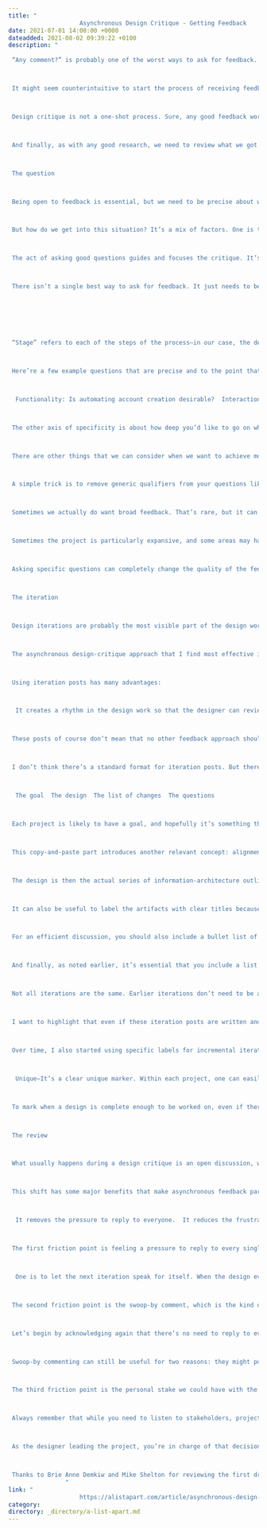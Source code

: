 ```yaml
---
title: "
					Asynchronous Design Critique - Getting Feedback				"
date: 2021-07-01 14:00:00 +0000
dateadded: 2021-08-02 09:39:22 +0100
description: "
					
 “Any comment?” is probably one of the worst ways to ask for feedback. It’s vague and open ended, and it doesn’t provide any indication of what we’re looking for. Getting good feedback starts earlier than we might expect: it starts with the request.&nbsp; 



 It might seem counterintuitive to start the process of receiving feedback with a question, but that makes sense if we realize that getting feedback can be thought of as a form of design research. In the same way that we wouldn’t do any research without the right questions to get the insights that we need, the best way to ask for feedback is also to craft sharp questions. 



 Design critique is not a one-shot process. Sure, any good feedback workflow continues until the project is finished, but this is particularly true for design because design work continues iteration after iteration, from a high level to the finest details. Each level needs its own set of questions. 



 And finally, as with any good research, we need to review what we got back, get to the core of its insights, and take action. Question, iteration, and review. Let’s look at each of those. 



 The question 



 Being open to feedback is essential, but we need to be precise about what we’re looking for. Just saying “Any comment?”, “What do you think?”, or “I’d love to get your opinion” at the end of a presentation—whether it’s in person, over video, or through a written post—is likely to get a number of varied opinions or, even worse, get everyone to follow the direction of the first person who speaks up. And then... we get frustrated because vague questions like those can turn a high-level flows review into people instead commenting on the borders of buttons. Which might be a hearty topic, so it might be hard at that point to redirect the team to the subject that you had wanted to focus on. 



 But how do we get into this situation? It’s a mix of factors. One is that we don’t usually consider asking as a part of the feedback process. Another is how natural it is to just leave the question implied, expecting the others to be on the same page. Another is that in nonprofessional discussions, there’s often no need to be that precise. In short, we tend to underestimate the importance of the questions, so we don’t work on improving them. 



 The act of asking good questions guides and focuses the critique. It’s also a form of consent: it makes it clear that you’re open to comments and what kind of comments you’d like to get. It puts people in the right mental state, especially in situations when they weren’t expecting to give feedback. 



 There isn’t a single best way to ask for feedback. It just needs to be specific, and specificity can take many shapes. A model for design critique that I’ve found particularly useful in my coaching is the one of stage versus depth. 







 “Stage” refers to each of the steps of the process—in our case, the design process. In progressing from user research to the final design, the kind of feedback evolves. But within a single step, one might still review whether some assumptions are correct and whether there’s been a proper translation of the amassed feedback into updated designs as the project has evolved. A starting point for potential questions could derive from the layers of user experience. What do you want to know: Project objectives? User needs? Functionality? Content? Interaction design? Information architecture? UI design? Navigation design? Visual design? Branding? 



 Here’re a few example questions that are precise and to the point that refer to different layers: 



  Functionality: Is automating account creation desirable?  Interaction design: Take a look through the updated flow and let me know whether you see any steps or error states that I might’ve missed.  Information architecture: We have two competing bits of information on this page. Is the structure effective in communicating them both?  UI design: What are your thoughts on the error counter at the top of the page that makes sure that you see the next error, even if the error is out of the viewport?&nbsp;  Navigation design: From research, we identified these second-level navigation items, but once you’re on the page, the list feels too long and hard to navigate. Are there any suggestions to address this?  Visual design: Are the sticky notifications in the bottom-right corner visible enough?  



 The other axis of specificity is about how deep you’d like to go on what’s being presented. For example, we might have introduced a new end-to-end flow, but there was a specific view that you found particularly challenging and you’d like a detailed review of that. This can be especially useful from one iteration to the next where it’s important to highlight the parts that have changed. 



 There are other things that we can consider when we want to achieve more specific—and more effective—questions. 



 A simple trick is to remove generic qualifiers from your questions like “good,” “well,” “nice,” “bad,” “okay,” and “cool.” For example, asking, “When the block opens and the buttons appear, is this interaction good?” might look specific, but you can spot the “good” qualifier, and convert it to an even better question: “When the block opens and the buttons appear, is it clear what the next action is?” 



 Sometimes we actually do want broad feedback. That’s rare, but it can happen. In that sense, you might still make it explicit that you’re looking for a wide range of opinions, whether at a high level or with details. Or maybe just say, “At first glance, what do you think?” so that it’s clear that what you’re asking is open ended but focused on someone’s impression after their first five seconds of looking at it. 



 Sometimes the project is particularly expansive, and some areas may have already been explored in detail. In these situations, it might be useful to explicitly say that some parts are already locked in and aren’t open to feedback. It’s not something that I’d recommend in general, but I’ve found it useful to avoid falling again into rabbit holes of the sort that might lead to further refinement but aren’t what’s most important right now. 



 Asking specific questions can completely change the quality of the feedback that you receive. People with less refined critique skills will now be able to offer more actionable feedback, and even expert designers will welcome the clarity and efficiency that comes from focusing only on what’s needed. It can save a lot of time and frustration. 



 The iteration 



 Design iterations are probably the most visible part of the design work, and they provide a natural checkpoint for feedback. Yet a lot of design tools with inline commenting tend to show changes as a single fluid stream in the same file, and those types of design tools make conversations disappear once they’re resolved, update shared UI components automatically, and compel designs to always show the latest version—unless these would-be helpful features were to be manually turned off. The implied goal that these design tools seem to have is to arrive at just one final copy with all discussions closed, probably because they inherited patterns from how written documents are collaboratively edited. That’s probably not the best way to approach design critiques, but even if I don’t want to be too prescriptive here: that could work for some teams. 



 The asynchronous design-critique approach that I find most effective is to create explicit checkpoints for discussion. I’m going to use the term iteration post for this. It refers to a write-up or presentation of the design iteration followed by a discussion thread of some kind. Any platform that can accommodate this structure can use this. By the way, when I refer to a “write-up or presentation,” I’m including video recordings or other media too: as long as it’s asynchronous, it works. 



 Using iteration posts has many advantages: 



  It creates a rhythm in the design work so that the designer can review feedback from each iteration and prepare for the next.  It makes decisions visible for future review, and conversations are likewise always available.  It creates a record of how the design changed over time.  Depending on the tool, it might also make it easier to collect feedback and act on it.  



 These posts of course don’t mean that no other feedback approach should be used, just that iteration posts could be the primary rhythm for a remote design team to use. And other feedback approaches (such as live critique, pair designing, or inline comments) can build from there. 



 I don’t think there’s a standard format for iteration posts. But there are a few high-level elements that make sense to include as a baseline: 



  The goal  The design  The list of changes  The questions  



 Each project is likely to have a goal, and hopefully it’s something that’s already been summarized in a single sentence somewhere else, such as the client brief, the product manager’s outline, or the project owner’s request. So this is something that I’d repeat in every iteration post—literally copy and pasting it. The idea is to provide context and to repeat what’s essential to make each iteration post complete so that there’s no need to find information spread across multiple posts. If I want to know about the latest design, the latest iteration post will have all that I need. 



 This copy-and-paste part introduces another relevant concept: alignment comes from repetition. So having posts that repeat information is actually very effective toward making sure that everyone is on the same page. 



 The design is then the actual series of information-architecture outlines, diagrams, flows, maps, wireframes, screens, visuals, and any other kind of design work that’s been done. In short, it’s any design artifact. For the final stages of work, I prefer the term blueprint to emphasize that I’ll be showing full flows instead of individual screens to make it easier to understand the bigger picture.&nbsp; 



 It can also be useful to label the artifacts with clear titles because that can make it easier to refer to them. Write the post in a way that helps people understand the work. It’s not too different from organizing a good live presentation.&nbsp; 



 For an efficient discussion, you should also include a bullet list of the changes from the previous iteration to let people focus on what’s new, which can be especially useful for larger pieces of work where keeping track, iteration after iteration, could become a challenge. 



 And finally, as noted earlier, it’s essential that you include a list of the questions to drive the design critique in the direction you want. Doing this as a numbered list can also help make it easier to refer to each question by its number. 



 Not all iterations are the same. Earlier iterations don’t need to be as tightly focused—they can be more exploratory and experimental, maybe even breaking some of the design-language guidelines to see what’s possible. Then later, the iterations start settling on a solution and refining it until the design process reaches its end and the feature ships. 



 I want to highlight that even if these iteration posts are written and conceived as checkpoints, by no means do they need to be exhaustive. A post might be a draft—just a concept to get a conversation going—or it could be a cumulative list of each feature that was added over the course of each iteration until the full picture is done. 



 Over time, I also started using specific labels for incremental iterations: i1, i2, i3, and so on. This might look like a minor labelling tip, but it can help in multiple ways: 



  Unique—It’s a clear unique marker. Within each project, one can easily say, “This was discussed in i4,” and everyone knows where they can go to review things.  Unassuming—It works like versions (such as v1, v2, and v3) but in contrast, versions create the impression of something that’s big, exhaustive, and complete. Iterations must be able to be exploratory, incomplete, partial.  Future proof—It resolves the “final” naming problem that you can run into with versions. No more files named “final final complete no-really-its-done.” Within each project, the largest number always represents the latest iteration.  



 To mark when a design is complete enough to be worked on, even if there might be some bits still in need of attention and in turn more iterations needed, the wording release candidate (RC) could be used to describe it: “with i8, we reached RC” or “i12 is an RC.” 



 The review 



 What usually happens during a design critique is an open discussion, with a back and forth between people that can be very productive. This approach is particularly effective during live, synchronous feedback. But when we work asynchronously, it’s more effective to use a different approach: we can shift to a user-research mindset. Written feedback from teammates, stakeholders, or others can be treated as if it were the result of user interviews and surveys, and we can analyze it accordingly. 



 This shift has some major benefits that make asynchronous feedback particularly effective, especially around these friction points: 



  It removes the pressure to reply to everyone.  It reduces the frustration from swoop-by comments.  It lessens our personal stake.  



 The first friction point is feeling a pressure to reply to every single comment. Sometimes we write the iteration post, and we get replies from our team. It’s just a few of them, it’s easy, and it doesn’t feel like a problem. But other times, some solutions might require more in-depth discussions, and the amount of replies can quickly increase, which can create a tension between trying to be a good team player by replying to everyone and doing the next design iteration. This might be especially true if the person who’s replying is a stakeholder or someone directly involved in the project who we feel that we need to listen to. We need to accept that this pressure is absolutely normal, and it’s human nature to try to accommodate people who we care about. Sometimes replying to all comments can be effective, but if we treat a design critique more like user research, we realize that we don’t have to reply to every comment, and in asynchronous spaces, there are alternatives: 



  One is to let the next iteration speak for itself. When the design evolves and we post a follow-up iteration, that’s the reply. You might tag all the people who were involved in the previous discussion, but even that’s a choice, not a requirement.&nbsp;  Another is to briefly reply to acknowledge each comment, such as “Understood. Thank you,” “Good points—I’ll review,” or “Thanks. I’ll include these in the next iteration.” In some cases, this could also be just a single top-level comment along the lines of “Thanks for all the feedback everyone—the next iteration is coming soon!”  Another is to provide a quick summary of the comments before moving on. Depending on your workflow, this can be particularly useful as it can provide a simplified checklist that you can then use for the next iteration.  



 The second friction point is the swoop-by comment, which is the kind of feedback that comes from someone outside the project or team who might not be aware of the context, restrictions, decisions, or requirements—or of the previous iterations’ discussions. On their side, there’s something that one can hope that they might learn: they could start to acknowledge that they’re doing this and they could be more conscious in outlining where they’re coming from. Swoop-by comments often trigger the simple thought “We’ve already discussed this…”, and it can be frustrating to have to repeat the same reply over and over. 



 Let’s begin by acknowledging again that there’s no need to reply to every comment. If, however, replying to a previously litigated point might be useful, a short reply with a link to the previous discussion for extra details is usually enough. Remember, alignment comes from repetition, so it’s okay to repeat things sometimes! 



 Swoop-by commenting can still be useful for two reasons: they might point out something that still isn’t clear, and they also have the potential to stand in for the point of view of a user who’s seeing the design for the first time. Sure, you’ll still be frustrated, but that might at least help in dealing with it. 



 The third friction point is the personal stake we could have with the design, which could make us feel defensive if the review were to feel more like a discussion. Treating feedback as user research helps us create a healthy distance between the people giving us feedback and our ego (because yes, even if we don’t want to admit it, it’s there). And ultimately, treating everything in aggregated form allows us to better prioritize our work. 



 Always remember that while you need to listen to stakeholders, project owners, and specific advice, you don’t have to accept every piece of feedback. You have to analyze it and make a decision that you can justify, but sometimes “no” is the right answer.&nbsp; 



 As the designer leading the project, you’re in charge of that decision. Ultimately, everyone has their specialty, and as the designer, you’re the one who has the most knowledge and the most context to make the right decision. And by listening to the feedback that you’ve received, you’re making sure that it’s also the best and most balanced decision. 



 Thanks to Brie Anne Demkiw and Mike Shelton for reviewing the first draft of this article. 
				"
link: "
					https://alistapart.com/article/asynchronous-design-critique-giving-feedback-part2/				"
category:
directory: _directory/a-list-apart.md
---
```

